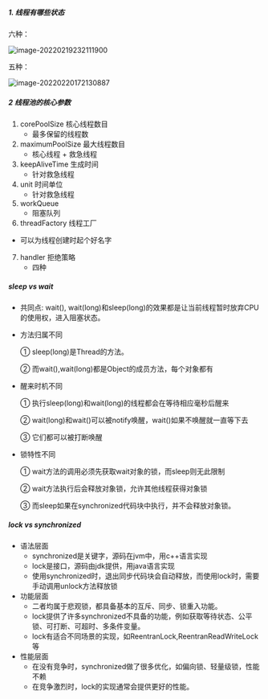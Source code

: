 ##### 1. 线程有哪些状态

 六种：

![image-20220219232111900](C:\Users\逐梦\AppData\Roaming\Typora\typora-user-images\image-20220219232111900.png)

五种：

![image-20220220172130887](C:\Users\逐梦\AppData\Roaming\Typora\typora-user-images\image-20220220172130887.png)

##### 2 线程池的核心参数

1. corePoolSize 核心线程数目
   - 最多保留的线程数
2. maximumPoolSize 最大线程数目
   - 核心线程 + 救急线程
3. keepAliveTime 生成时间
   - 针对救急线程
4. unit 时间单位
   - 针对救急线程
5. workQueue 
   - 阻塞队列
6.  threadFactory 线程工厂
   - 可以为线程创建时起个好名字
7. handler 拒绝策略
   -  四种

##### sleep vs wait

- 共同点: wait(), wait(long)和sleep(long)的效果都是让当前线程暂时放弃CPU的使用权，进入阻塞状态。

- 方法归属不同

   ① sleep(long)是Thread的方法。

   ② 而wait(),wait(long)都是Object的成员方法，每个对象都有

- 醒来时机不同

   ① 执行sleep(long)和wait(long)的线程都会在等待相应毫秒后醒来

  ② wait(long)和wait()可以被notify唤醒，wait()如果不唤醒就一直等下去

  ③ 它们都可以被打断唤醒

- 锁特性不同

   ① wait方法的调用必须先获取wait对象的锁，而sleep则无此限制

  ② wait方法执行后会释放对象锁，允许其他线程获得对象锁

  ③ 而sleep如果在synchronized代码块中执行，并不会释放对象锁。

##### lock vs synchronized

- 语法层面
  - synchronized是关键字，源码在jvm中，用c++语言实现
  - lock是接口，源码由jdk提供，用java语言实现
  - 使用synchronized时，退出同步代码块会自动释放，而使用lock时，需要手动调用unlock方法释放锁
- 功能层面
  - 二者均属于悲观锁，都具备基本的互斥、同步、锁重入功能。
  - lock提供了许多synchronized不具备的功能，例如获取等待状态、公平锁、可打断、可超时、多条件变量。
  - lock有适合不同场景的实现，如ReentranLock,ReentranReadWriteLock等
- 性能层面
  - 在没有竞争时，synchronized做了很多优化，如偏向锁、轻量级锁，性能不赖
  - 在竞争激烈时，lock的实现通常会提供更好的性能。